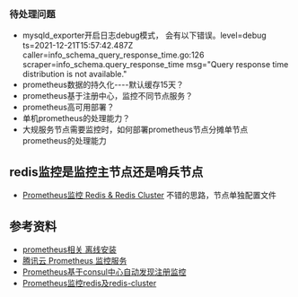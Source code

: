 ### 待处理问题
* mysqld_exporter开启日志debug模式， 会有以下错误。level=debug ts=2021-12-21T15:57:42.487Z caller=info_schema_query_response_time.go:126 scraper=info_schema.query_response_time msg="Query response time distribution is not available."
* prometheus数据的持久化----默认缓存15天？
* prometheus基于注册中心，监控不同节点服务？
* prometheus高可用部署？
* 单机prometheus的处理能力？
* 大规服务节点需要监控时，如何部署prometheus节点分摊单节点prometheus的处理能力

## redis监控是监控主节点还是哨兵节点
* [Prometheus监控 Redis & Redis Cluster](https://www.cnblogs.com/zhoujinyi/p/12189239.html) 不错的思路，节点单独配置文件

## 参考资料
* [prometheus相关 离线安装](https://blog.csdn.net/qq_36208812/article/details/103513349)
* [腾讯云 Prometheus 监控服务](https://cloud.tencent.com/document/product/1416)
* [Prometheus基于consul中心自动发现注册监控](https://python.iitter.com/other/10216.html)
* [Prometheus监控redis及redis-cluster](https://www.lishuai.fun/2020/11/27/prometheus-redis-monitor/)